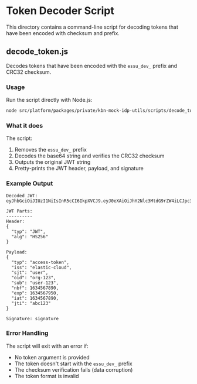 # Token Decoder Script

This directory contains a command-line script for decoding tokens that have been encoded with checksum and prefix.

## decode_token.js

Decodes tokens that have been encoded with the `essu_dev_` prefix and CRC32 checksum.

### Usage

Run the script directly with Node.js:

```bash
node src/platform/packages/private/kbn-mock-idp-utils/scripts/decode_token.js "essu_dev_YOUR_TOKEN_HERE"
```


### What it does

The script:
1. Removes the `essu_dev_` prefix
2. Decodes the base64 string and verifies the CRC32 checksum
3. Outputs the original JWT string
4. Pretty-prints the JWT header, payload, and signature

### Example Output

```
Decoded JWT:
eyJhbGciOiJIUzI1NiIsInR5cCI6IkpXVCJ9.eyJ0eXAiOiJhY2Nlc3MtdG9rZW4iLCJpc3MiOiJlbGFzdGljLWNsb3VkIiwic2p0IjoidXNlciIsIm9pZCI6Im9yZy0xMjMiLCJzdWIiOiJ1c2VyLTEyMyIsIm5iZiI6MTYzNDU2Nzg5MCwiZXhwIjoxNjM0NTY3OTUwLCJpYXQiOjE2MzQ1Njc4OTAsImp0aSI6ImFiYzEyMyJ9.signature

JWT Parts:
----------
Header:
{
  "typ": "JWT",
  "alg": "HS256"
}

Payload:
{
  "typ": "access-token",
  "iss": "elastic-cloud",
  "sjt": "user",
  "oid": "org-123",
  "sub": "user-123",
  "nbf": 1634567890,
  "exp": 1634567950,
  "iat": 1634567890,
  "jti": "abc123"
}

Signature: signature
```

### Error Handling

The script will exit with an error if:
- No token argument is provided
- The token doesn't start with the `essu_dev_` prefix
- The checksum verification fails (data corruption)
- The token format is invalid
